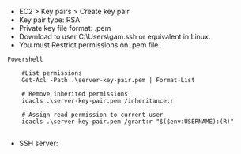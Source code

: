 * EC2 > Key pairs > Create key pair
* Key pair type: RSA
* Private key file format: .pem
* Download to user C:\Users\gam\.ssh or equivalent in Linux.
* You must Restrict permissions on .pem file.  

```
Powershell

    #List permissions
    Get-Acl -Path .\server-key-pair.pem | Format-List
    
    # Remove inherited permissions
    icacls .\server-key-pair.pem /inheritance:r

    # Assign read permission to current user
    icacls .\server-key-pair.pem /grant:r "$($env:USERNAME):(R)"


  ```
* SSH server:
  ```bash

  ```
